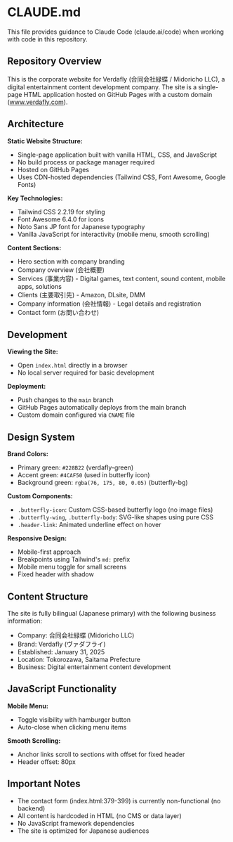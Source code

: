 # CLAUDE.md

This file provides guidance to Claude Code (claude.ai/code) when working with code in this repository.

## Repository Overview

This is the corporate website for Verdafly (合同会社緑蝶 / Midoricho LLC), a digital entertainment content development company. The site is a single-page HTML application hosted on GitHub Pages with a custom domain (www.verdafly.com).

## Architecture

**Static Website Structure:**
- Single-page application built with vanilla HTML, CSS, and JavaScript
- No build process or package manager required
- Hosted on GitHub Pages
- Uses CDN-hosted dependencies (Tailwind CSS, Font Awesome, Google Fonts)

**Key Technologies:**
- Tailwind CSS 2.2.19 for styling
- Font Awesome 6.4.0 for icons
- Noto Sans JP font for Japanese typography
- Vanilla JavaScript for interactivity (mobile menu, smooth scrolling)

**Content Sections:**
- Hero section with company branding
- Company overview (会社概要)
- Services (事業内容) - Digital games, text content, sound content, mobile apps, solutions
- Clients (主要取引先) - Amazon, DLsite, DMM
- Company information (会社情報) - Legal details and registration
- Contact form (お問い合わせ)

## Development

**Viewing the Site:**
- Open `index.html` directly in a browser
- No local server required for basic development

**Deployment:**
- Push changes to the `main` branch
- GitHub Pages automatically deploys from the main branch
- Custom domain configured via `CNAME` file

## Design System

**Brand Colors:**
- Primary green: `#228B22` (verdafly-green)
- Accent green: `#4CAF50` (used in butterfly icon)
- Background green: `rgba(76, 175, 80, 0.05)` (butterfly-bg)

**Custom Components:**
- `.butterfly-icon`: Custom CSS-based butterfly logo (no image files)
- `.butterfly-wing`, `.butterfly-body`: SVG-like shapes using pure CSS
- `.header-link`: Animated underline effect on hover

**Responsive Design:**
- Mobile-first approach
- Breakpoints using Tailwind's `md:` prefix
- Mobile menu toggle for small screens
- Fixed header with shadow

## Content Structure

The site is fully bilingual (Japanese primary) with the following business information:
- Company: 合同会社緑蝶 (Midoricho LLC)
- Brand: Verdafly (ヴァダフライ)
- Established: January 31, 2025
- Location: Tokorozawa, Saitama Prefecture
- Business: Digital entertainment content development

## JavaScript Functionality

**Mobile Menu:**
- Toggle visibility with hamburger button
- Auto-close when clicking menu items

**Smooth Scrolling:**
- Anchor links scroll to sections with offset for fixed header
- Header offset: 80px

## Important Notes

- The contact form (index.html:379-399) is currently non-functional (no backend)
- All content is hardcoded in HTML (no CMS or data layer)
- No JavaScript framework dependencies
- The site is optimized for Japanese audiences
